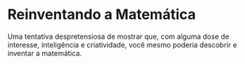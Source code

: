 # Reinventando a Matemática
Uma tentativa despretensiosa de mostrar que, com alguma dose de interesse, inteligência e criatividade, você mesmo poderia descobrir e inventar a matemática.

